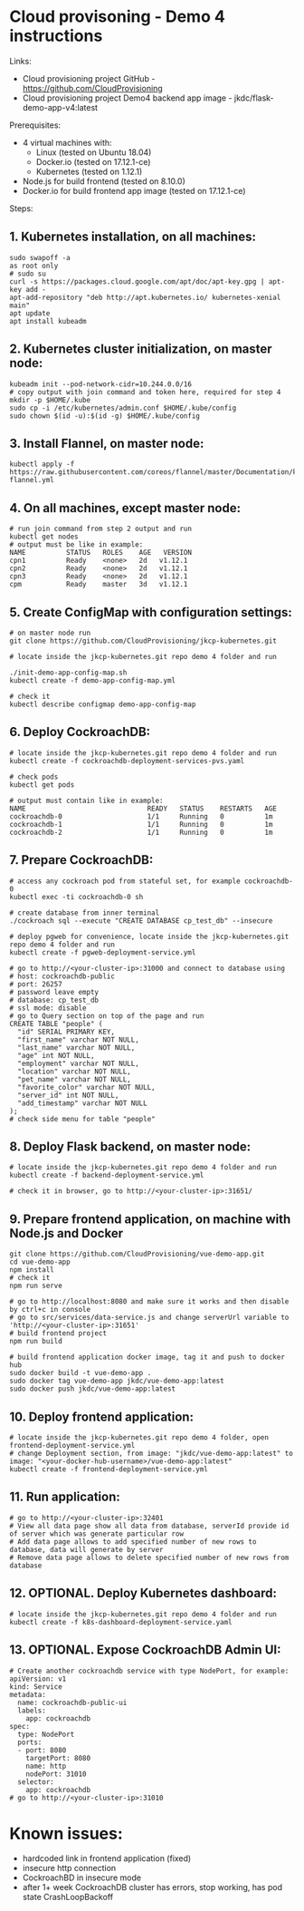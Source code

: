 # Cloud provisoning - Demo 4 instructions

Links:
- Cloud provisioning project GitHub - https://github.com/CloudProvisioning
- Cloud provisioning project Demo4 backend app image - jkdc/flask-demo-app-v4:latest

Prerequisites:
- 4 virtual machines with:
	- Linux (tested on Ubuntu 18.04)
	- Docker.io (tested on 17.12.1-ce)
	- Kubernetes (tested on 1.12.1)
- Node.js for build frontend (tested on 8.10.0)
- Docker.io for build frontend app image (tested on 17.12.1-ce)

Steps:
## 1. Kubernetes installation, on all machines:
	sudo swapoff -a
	as root only
	# sudo su
	curl -s https://packages.cloud.google.com/apt/doc/apt-key.gpg | apt-key add -
	apt-add-repository "deb http://apt.kubernetes.io/ kubernetes-xenial main"
	apt update
	apt install kubeadm
	
## 2. Kubernetes cluster initialization, on master node:
	kubeadm init --pod-network-cidr=10.244.0.0/16
	# copy output with join command and token here, required for step 4
	mkdir -p $HOME/.kube
	sudo cp -i /etc/kubernetes/admin.conf $HOME/.kube/config
	sudo chown $(id -u):$(id -g) $HOME/.kube/config	
	
## 3. Install Flannel, on master node:
	kubectl apply -f https://raw.githubusercontent.com/coreos/flannel/master/Documentation/kube-flannel.yml
	
## 4. On all machines, except master node:
	# run join command from step 2 output and run
	kubectl get nodes
	# output must be like in example:
	NAME          STATUS   ROLES    AGE   VERSION
	cpn1          Ready    <none>   2d   v1.12.1
	cpn2          Ready    <none>   2d   v1.12.1
	cpn3          Ready    <none>   2d   v1.12.1
	cpm           Ready    master   3d   v1.12.1
	
## 5. Create ConfigMap with configuration settings:	
	# on master node run
	git clone https://github.com/CloudProvisioning/jkcp-kubernetes.git
    
	# locate inside the jkcp-kubernetes.git repo demo 4 folder and run
    
    ./init-demo-app-config-map.sh    
	kubectl create -f demo-app-config-map.yml
    
	# check it
	kubectl describe configmap demo-app-config-map
	
## 6. Deploy CockroachDB:
	# locate inside the jkcp-kubernetes.git repo demo 4 folder and run
	kubectl create -f cockroachdb-deployment-services-pvs.yaml
    
	# check pods
	kubectl get pods
    
	# output must contain like in example:
	NAME                              READY   STATUS    RESTARTS   AGE
	cockroachdb-0                     1/1     Running   0          1m
	cockroachdb-1                     1/1     Running   0          1m
	cockroachdb-2                     1/1     Running   0          1m
	
## 7. Prepare CockroachDB:
	# access any cockroach pod from stateful set, for example cockroachdb-0
	kubectl exec -ti cockroachdb-0 sh
    
	# create database from inner terminal
	./cockroach sql --execute "CREATE DATABASE cp_test_db" --insecure
	
	# deploy pgweb for convenience, locate inside the jkcp-kubernetes.git repo demo 4 folder and run
	kubectl create -f pgweb-deployment-service.yml
    
	# go to http://<your-cluster-ip>:31000 and connect to database using
	# host: cockroachdb-public
	# port: 26257
	# password leave empty
	# database: cp_test_db
	# ssl mode: disable
	# go to Query section on top of the page and run
	CREATE TABLE "people" (
	  "id" SERIAL PRIMARY KEY,
	  "first_name" varchar NOT NULL,
	  "last_name" varchar NOT NULL,
	  "age" int NOT NULL,
	  "employment" varchar NOT NULL,
	  "location" varchar NOT NULL,
	  "pet_name" varchar NOT NULL,
	  "favorite_color" varchar NOT NULL,
	  "server_id" int NOT NULL,
	  "add_timestamp" varchar NOT NULL
	);
	# check side menu for table "people"

## 8. Deploy Flask backend, on master node:
	# locate inside the jkcp-kubernetes.git repo demo 4 folder and run
	kubectl create -f backend-deployment-service.yml

	# check it in browser, go to http://<your-cluster-ip>:31651/

## 9. Prepare frontend application, on machine with Node.js and Docker
	git clone https://github.com/CloudProvisioning/vue-demo-app.git
	cd vue-demo-app
	npm install
	# check it
	npm run serve

    # go to http://localhost:8080 and make sure it works and then disable by ctrl+c in console
	# go to src/services/data-service.js and change serverUrl variable to 'http://<your-cluster-ip>:31651'
	# build frontend project
	npm run build
 
	# build frontend application docker image, tag it and push to docker hub
	sudo docker build -t vue-demo-app .
	sudo docker tag vue-demo-app jkdc/vue-demo-app:latest
	sudo docker push jkdc/vue-demo-app:latest
	
## 10. Deploy frontend application:
	# locate inside the jkcp-kubernetes.git repo demo 4 folder, open frontend-deployment-service.yml
	# change Deployment section, from image: "jkdc/vue-demo-app:latest" to image: "<your-docker-hub-username>/vue-demo-app:latest"
	kubectl create -f frontend-deployment-service.yml
	
## 11. Run application:
	# go to http://<your-cluster-ip>:32401
	# View all data page show all data from database, serverId provide id of server which was generate particular row
	# Add data page allows to add specified number of new rows to database, data will generate by server
	# Remove data page allows to delete specified number of new rows from database
	
## 12. OPTIONAL. Deploy Kubernetes dashboard:
	# locate inside the jkcp-kubernetes.git repo demo 4 folder and run
	kubectl create -f k8s-dashboard-deployment-service.yaml

## 13. OPTIONAL. Expose CockroachDB Admin UI:
	# Create another cockroachdb service with type NodePort, for example:
	apiVersion: v1
	kind: Service
	metadata:
	  name: cockroachdb-public-ui
	  labels:
		app: cockroachdb
	spec:
	  type: NodePort
	  ports:
	  - port: 8080
		targetPort: 8080
		name: http
		nodePort: 31010
	  selector:
		app: cockroachdb
	# go to http://<your-cluster-ip>:31010
	
# Known issues:
- hardcoded link in frontend application  (fixed)
- insecure http connection
- CockroachBD in insecure mode 
- after 1+ week CockroachDB cluster has errors, stop working, has pod state CrashLoopBackoff
